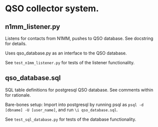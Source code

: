 QSO collector system.
=====================

n1mm_listener.py
----------------

Listens for contacts from N1MM, pushes to QSO database. See
docstring for details.

Uses qso_database.py as an interface to the QSO database.

See `test_n1mm_listener.py` for tests of the listener functionality.

qso_database.sql
----------------

SQL table definitions for postgresql QSO database. See
comments within for rationale.

Bare-bones setup: Import into postgresql by
running psql as `psql -d [dbname] -U [user_name]`, and run `\i
qso_database.sql`.

See `test_sql_database.py` for tests of the database functionality.
